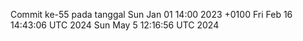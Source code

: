Commit ke-55 pada tanggal Sun Jan 01 14:00 2023 +0100
Fri Feb 16 14:43:06 UTC 2024
Sun May  5 12:16:56 UTC 2024
